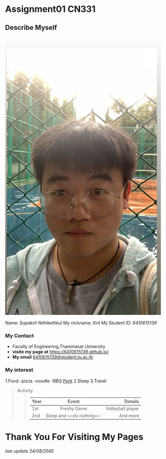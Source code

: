 __Assignment01 CN331__
===================

**Describe Myself**
------------------

![profilePic, The handsome guy](/profilePic.jpg)

Name: *Supakrit Nithikethkul*
My nickname: *Krit*
My Student ID: *6410615139*

### My Contact
- Faculty of Engineering,Thammasat University
- **visite my page at** <https://6410615139.github.io/>
- **My email** 6410615139@student.tu.ac.th

### My interest
1.Food
    -pizza
    -noodle
    -BBQ [Pork](/pigicon.jpg)
2.Sleep
3.Travel

>Activity
>
>>|   Year  |    Event             |    Details    |
>>| :---    |        :----:        |          ---: |
>>| 1st     | Freshy Game          | Volleyball player   |
>>| 2nd     | Sleep and ==do nothing==. | And more      |

# Thank You For Visiting My Pages

###### last update 24/08/2565